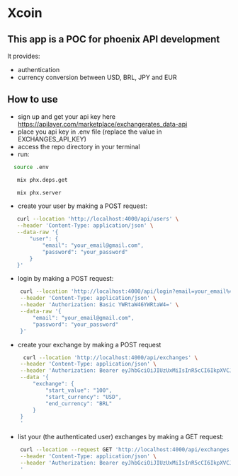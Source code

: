 # Xcoin

## This app is a POC for phoenix API development
It provides:
  - authentication
  - currency conversion between USD, BRL, JPY and EUR

## How to use
- sign up and get your api key here https://apilayer.com/marketplace/exchangerates_data-api
- place you api key in .env file (replace the value in EXCHANGES_API_KEY)
- access the repo directory in your terminal
- run:
```sh
  source .env
```
```sh
   mix phx.deps.get
```
```sh
   mix phx.server
```

- create your user by making a POST request:
 ```sh
    curl --location 'http://localhost:4000/api/users' \
    --header 'Content-Type: application/json' \
    --data-raw '{
        "user": {
            "email": "your_email@gmail.com",
            "password": "your_password"
        }
    }'
```

- login by making a POST request:
```sh
    curl --location 'http://localhost:4000/api/login?email=your_email%40gmail.com&password=your_password' \
    --header 'Content-Type: application/json' \
    --header 'Authorization: Basic YWRtaW46YWRtaW4=' \
    --data-raw '{
        "email": "your_email@gmail.com",
        "password": "your_password"
    }'
```


- create your exchange by making a POST request
```sh
     curl --location 'http://localhost:4000/api/exchanges' \
    --header 'Content-Type: application/json' \
    --header 'Authorization: Bearer eyJhbGciOiJIUzUxMiIsInR5cCI6IkpXVCJ9.eyJhdWQiOiJ4Y29pbiIsImV4cCI6MTcxMjQxNTkwOSwiaWF0IjoxNzA5OTk2NzA5LCJpc3MiOiJ4Y29pbiIsImp0aSI6ImQzMDU3ODc2LWU5NzYtNDQyNS1iY2RjLTgyYTliYmIyNjM1NyIsIm5iZiI6MTcwOTk5NjcwOCwic3ViIjoiNCIsInR5cCI6ImFjY2VzcyJ9.0fWMgWr3FY_AgWSj9NTl98rdr9JEg5KZtgji1ESUWgPXYXtTa7-x_xeJqK-pP3c1Kj9V3iVq9qYG2er81ar2oQ' \
    --data '{
        "exchange": {
            "start_value": "100",
            "start_currency": "USD",
            "end_currency": "BRL"
        }
    }
    '
```

- list your (the authenticated user) exchanges by making a GET request:
```sh
    curl --location --request GET 'http://localhost:4000/api/exchanges' \
    --header 'Content-Type: application/json' \
    --header 'Authorization: Bearer eyJhbGciOiJIUzUxMiIsInR5cCI6IkpXVCJ9.eyJhdWQiOiJ4Y29pbiIsImV4cCI6MTcxMjQxNTkwOSwiaWF0IjoxNzA5OTk2NzA5LCJpc3MiOiJ4Y29pbiIsImp0aSI6ImQzMDU3ODc2LWU5NzYtNDQyNS1iY2RjLTgyYTliYmIyNjM1NyIsIm5iZiI6MTcwOTk5NjcwOCwic3ViIjoiNCIsInR5cCI6ImFjY2VzcyJ9.0fWMgWr3FY_AgWSj9NTl98rdr9JEg5KZtgji1ESUWgPXYXtTa7-x_xeJqK-pP3c1Kj9V3iVq9qYG2er81ar2oQ' \
    '
```
